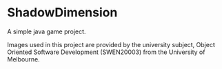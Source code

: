 # ShadowDimension
A simple java game project.

Images used in this project are provided by the university subject, Object Oriented Software Development (SWEN20003) from the University of Melbourne.
